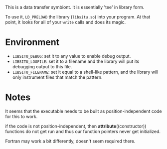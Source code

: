 This is a data transfer symbiont.  It is essentially 'tee' in library form.

To use it, `LD_PRELOAD` the library (`libsitu.so`) into your program.  At that
point, it looks for all of your `write` calls and does its magic.

Environment
===========

  * `LIBSITU_DEBUG`: set it to any value to enable debug output.
  * `LIBSITU_LOGFILE`: set it to a filename and the library will put its
  debugging output to this file.
  * `LIBSITU_FILENAME`: set it equal to a shell-like pattern, and the
  library will only instrument files that match the pattern.

Notes
=====

It seems that the executable needs to be built as position-independent
code for this to work.

if the code is not position-independent, then
__attribute__((constructor)) functions do not get run and thus our
function pointers never get initialized.

Fortran may work a bit differently, doesn't seem required there.
